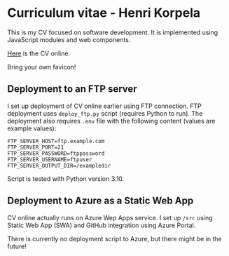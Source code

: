 # Curriculum vitae - Henri Korpela

This is my CV focused on software development. It is implemented using JavaScript modules and web components.

[Here](http://henrijahanna.fi/henri/) is the CV online.

Bring your own favicon!

## Deployment to an FTP server

I set up deployment of CV online earlier using FTP connection. FTP deployment uses `deploy_ftp.py` script (requires Python to run). The deployment also requires `.env` file with the following content (values are example values):

```
FTP_SERVER_HOST=ftp.example.com
FTP_SERVER_PORT=21
FTP_SERVER_PASSWORD=ftppassword
FTP_SERVER_USERNAME=ftpuser
FTP_SERVER_OUTPUT_DIR=/exampledir
```

Script is tested with Python version 3.10.

## Deployment to Azure as a Static Web App

CV online actually runs on Azure Wep Apps service. I set up `/src` using Static Web App (SWA) and GitHub integration using Azure Portal. 

There is currently no deployment script to Azure, but there might be in the future!
